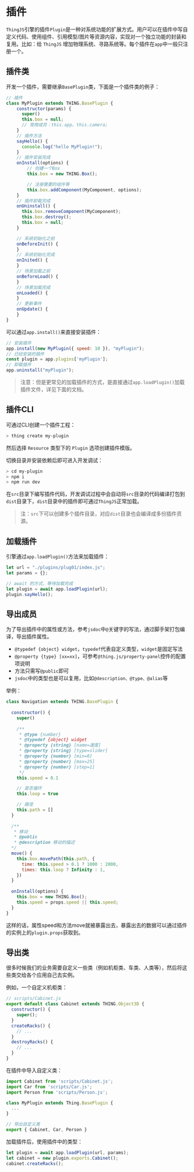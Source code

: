 # 插件

`ThingJS`引擎的插件`Plugin`是一种对系统功能的扩展方式。用户可以在插件中写自定义代码、使用组件、引用模型/图片等资源内容，实现对一个独立功能的封装和复用。比如：给 `ThingJS` 增加物理系统、寻路系统等。每个插件在`app`中一般只注册一个。

## 插件类
开发一个插件，需要继承`BasePlugin`类，下面是一个插件类的例子：
```javascript
// 插件
class MyPlugin extends THING.BasePlugin {
    constructor(params) {
      super()
      this.box = null;        
      // 常用成员：this.app、this.camera;
    }
    // 插件方法
    sayHello() {
      console.log("hello MyPlugin!");
    }    
    // 插件安装完成
    onInstall(options) {
        // 创建一个Box
        this.box = new THING.Box();

        // 注册需要的组件等
        this.box.addComponent(MyComponent, options);        
    }
    // 插件卸载完成
    onUninstall() {
      this.box.removeComponent(MyComponent);
      this.box.destroy();  
      this.box = null;    
    }

    // 系统初始化之前
    onBeforeInit() {
    }
    // 系统初始化完成
    onInited() {
    }
    // 场景加载之前
    onBeforeLoad() {
    }
    // 场景加载完成
    onLoaded() {
    }
    // 更新事件
    onUpdate() {
    }
}
```

可以通过`app.install()`来直接安装插件：
```javascript
// 安装插件
app.install(new MyPlugin({ speed: 10 }), "myPlugin");
// 已经安装的插件
const plugin = app.plugins['myPlugin'];
// 卸载插件
app.uninstall("myPlugin");
```
> 注意：但是更常见的加载插件的方式，是直接通过`app.loadPlugin()`加载插件文件，详见下面的文档。

## 插件CLI
可通过CLI创建一个插件工程：
```bash
> thing create my-plugin
```
然后选择 `Resource` 类型下的 `Plugin` 选项创建插件模版。

切换目录并安装依赖后即可进入开发调试：
```bash
> cd my-plugin
> npm i
> npm run dev
```
在`src`目录下编写插件代码，开发调试过程中会自动将`src`目录的代码编译打包到`dist`目录下，`dist`目录中的插件即可通过`ThingJS`正常加载。
> 注：`src`下可以创建多个插件目录，对应`dist`目录也会编译成多份插件资源。


## 加载插件
引擎通过`app.loadPlugin()`方法来加载插件：
```javascript
let url = "./plugins/plug01/index.js";
let params = {};

// await 的方式，等待加载完成
let plugin = await app.loadPlugin(url);
plugin.sayHello();
```

## 导出成员
为了导出插件中的属性或方法，参考`jsdoc`中`@`关键字的写法，通过脚手架打包编译，导出插件属性。

* `@typedef {object} widget`，`typedef`代表自定义类型，`widget`是固定写法
* `@property {type} [xx=xx]`，可参考`@thing.js/property-panel`控件的配置项说明
* 方法只需写`@public`即可
* `jsdoc`中的类型也是可以复用，比如`@description、@type、@alias`等
  
举例：
```javascript
class Navigation extends THING.BasePlugin {
  
  constructor() {
    super()
        
    /**
     * @type {number}
     * @typedef {object} widget
     * @property {string} [name=速度]
     * @property {string} [type=slider]
     * @property {number} [min=0]
     * @property {number} [max=25]
     * @property {number} [step=1]
     */
    this.speed = 0.1

    // 是否循环
    this.loop = true

    // 路径
    this.path = []
  }
  
  /**
   * 移动
   * @public
   * @description 移动的描述
  */
  move() {
    this.box.movePath(this.path, {
      time: this.speed > 0.1 ? 1000 : 2000,
      times: this.loop ? Infinity : 1,
    })
  }
  
  onInstall(options) {
    this.box = new THING.Box();
    this.speed = props.speed || this.speed;
  }
}
```
这样的话，属性speed和方法move就被暴露出去，暴露出去的数据可以通过插件的实例上的`plugin.props`获取到。

## 导出类
很多时候我们的业务需要自定义一些类（例如机柜类、车类、人类等），然后将这些类交给各个应用自己去实例。

例如，一个自定义机柜类：
```javascript
// scripts/Cabinet.js
export default class Cabinet extends THING.Object3D {
  constructor() {
    super();
  }
  createRacks() {
    // ...
  }
  destroyRacks() {
    // ...
  }
}
```

在插件中导入自定义类：
```javascript
import Cabinet from 'scripts/Cabinet.js';
import Car from 'scripts/Car.js';
import Person from 'scripts/Person.js';

class MyPlugin extends Thing.BasePlugin {
  ...
}

// 导出自定义类
export { Cabinet, Car, Person }
```

加载插件后，使用插件中的类型：
```javascript
let plugin = await app.loadPlugin(url, params);
let cabinet = new plugin.exports.Cabinet();
cabinet.createRacks();
```

